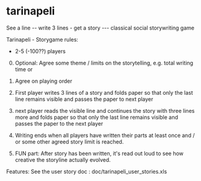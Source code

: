 tarinapeli
==========

See a line -- write 3 lines - get a story  --- classical social storywriting game 


Tarinapeli - Storygame rules:

 - 2-5 (-100??) players

0. Optional: Agree some theme / limits on the storytelling, e.g. total writing time or 

1. Agree on playing order

2. First player writes 3 lines of a story and folds paper so that only the  last line remains visible and 
   passes the paper to next player
   
3. next player reads the visible line and  continues the story with three lines more and 
   folds paper so that only the last line remains visible and 
   passes the paper to the next player

4. Writing ends when all players have written their parts at least once and / or some other agreed story limit is reached.

5. FUN part: After story has been written, it's read out loud to see how creative the storyline actually evolved.



Features: 
  See the user story doc : doc/tarinapeli_user_stories.xls
